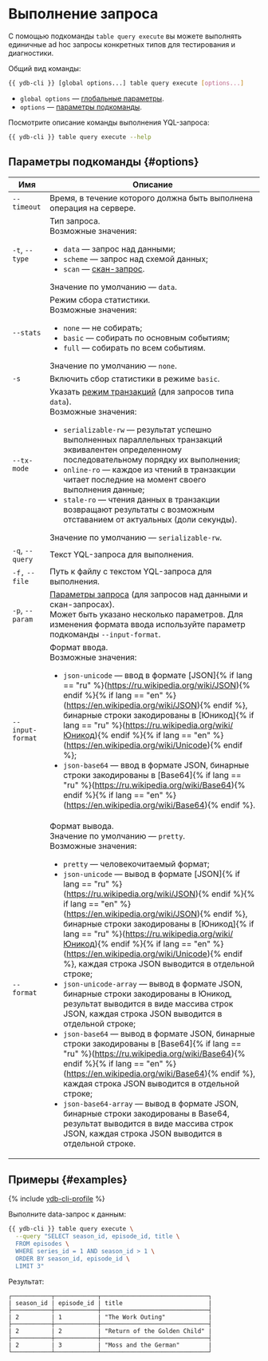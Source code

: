 # Выполнение запроса

С помощью подкоманды `table query execute` вы можете выполнять единичные ad hoc запросы конкретных типов для тестирования и диагностики.

Общий вид команды:

```bash
{{ ydb-cli }} [global options...] table query execute [options...]
```

* `global options` — [глобальные параметры](commands/global-options.md).
* `options` — [параметры подкоманды](#options).

Посмотрите описание команды выполнения YQL-запроса:

```bash
{{ ydb-cli }} table query execute --help
```

## Параметры подкоманды {#options}

Имя | Описание
---|---
`--timeout` | Время, в течение которого должна быть выполнена операция на сервере.
`-t`, `--type` | Тип запроса.<br>Возможные значения:<ul><li>`data` — запрос над данными;</li><li>`scheme` — запрос над схемой данных;</li><li>`scan` — [скан-запрос](../../concepts/scan_query.md).</li></ul>Значение по умолчанию — `data`.
`--stats` | Режим сбора статистики.<br>Возможные значения:<ul><li>`none` — не собирать;</li><li>`basic` — собирать по основным событиям;</li><li>`full` — собирать по всем событиям.</li></ul>Значение по умолчанию — `none`.
`-s` | Включить сбор статистики в режиме `basic`.
`--tx-mode` | Указать [режим транзакций](../../concepts/transactions.md#modes) (для запросов типа `data`).<br>Возможные значения:<ul><li>`serializable-rw` — результат успешно выполненных параллельных транзакций эквивалентен определенному последовательному порядку их выполнения;</li><li>`online-ro` — каждое из чтений в транзакции читает последние на момент своего выполнения данные;</li><li>`stale-ro`  — чтения данных в транзакции возвращают результаты с возможным отставанием от актуальных (доли секунды).</li></ul>Значение по умолчанию — `serializable-rw`.
`-q`, `--query` | Текст YQL-запроса для выполнения.
`-f,` `--file` | Путь к файлу с текстом YQL-запроса для выполнения.
`-p`, `--param` | [Параметры запроса](../../getting_started/yql.md#param) (для запросов над данными и скан-запросах).<br>Может быть указано несколько параметров. Для изменения формата ввода используйте параметр подкоманды `--input-format`.
`--input-format` | Формат ввода.<br>Возможные значения:<ul><li>`json-unicode` — ввод в формате [JSON]{% if lang == "ru" %}(https://ru.wikipedia.org/wiki/JSON){% endif %}{% if lang == "en" %}(https://en.wikipedia.org/wiki/JSON){% endif %}, бинарные строки закодированы в [Юникод]{% if lang == "ru" %}(https://ru.wikipedia.org/wiki/Юникод){% endif %}{% if lang == "en" %}(https://en.wikipedia.org/wiki/Unicode){% endif %};</li><li>`json-base64` — ввод в формате JSON, бинарные строки закодированы в [Base64]{% if lang == "ru" %}(https://ru.wikipedia.org/wiki/Base64){% endif %}{% if lang == "en" %}(https://en.wikipedia.org/wiki/Base64){% endif %}.</li></ul>
`--format` | Формат вывода.<br>Значение по умолчанию — `pretty`.<br>Возможные значения:<ul><li>`pretty` — человекочитаемый формат;</li><li>`json-unicode` — вывод в формате [JSON]{% if lang == "ru" %}(https://ru.wikipedia.org/wiki/JSON){% endif %}{% if lang == "en" %}(https://en.wikipedia.org/wiki/JSON){% endif %}, бинарные строки закодированы в [Юникод]{% if lang == "ru" %}(https://ru.wikipedia.org/wiki/Юникод){% endif %}{% if lang == "en" %}(https://en.wikipedia.org/wiki/Unicode){% endif %}, каждая строка JSON выводится в отдельной строке;</li><li>`json-unicode-array` — вывод в формате JSON, бинарные строки закодированы в Юникод, результат выводится в виде массива строк JSON, каждая строка JSON выводится в отдельной строке;</li><li>`json-base64` — вывод в формате JSON, бинарные строки закодированы в [Base64]{% if lang == "ru" %}(https://ru.wikipedia.org/wiki/Base64){% endif %}{% if lang == "en" %}(https://en.wikipedia.org/wiki/Base64){% endif %}, каждая строка JSON выводится в отдельной строке;</li><li>`json-base64-array` — вывод в формате JSON, бинарные строки закодированы в Base64, результат выводится в виде массива строк JSON, каждая строка JSON выводится в отдельной строке.</li></ul>

## Примеры {#examples}

{% include [ydb-cli-profile](../../_includes/ydb-cli-profile.md) %}

Выполните data-запрос к данным:

```bash
{{ ydb-cli }} table query execute \
  --query "SELECT season_id, episode_id, title \
  FROM episodes \
  WHERE series_id = 1 AND season_id > 1 \
  ORDER BY season_id, episode_id \
  LIMIT 3"
```

Результат:

```text
┌───────────┬────────────┬──────────────────────────────┐
| season_id | episode_id | title                        |
├───────────┼────────────┼──────────────────────────────┤
| 2         | 1          | "The Work Outing"            |
├───────────┼────────────┼──────────────────────────────┤
| 2         | 2          | "Return of the Golden Child" |
├───────────┼────────────┼──────────────────────────────┤
| 2         | 3          | "Moss and the German"        |
└───────────┴────────────┴──────────────────────────────┘
```

